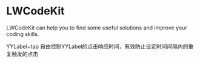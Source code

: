 # LWCodeKit
LWCodeKit can help you to find some useful solutions and improve your coding skills.

YYLabel+tap
自由控制YYLabel的点击响应时间，有效防止设定时间间隔内的重复触发的点击
